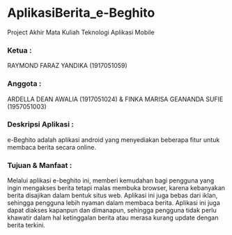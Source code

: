 # AplikasiBerita_e-Beghito
Project Akhir Mata Kuliah Teknologi Aplikasi Mobile

### Ketua :
RAYMOND FARAZ YANDIKA (1917051059)

### Anggota :
ARDELLA DEAN AWALIA (1917051024) & FINKA MARISA GEANANDA SUFIE (1957051003)

### Deskripsi Aplikasi :
e-Beghito adalah aplikasi android yang menyediakan beberapa fitur untuk membaca berita secara online.

### Tujuan & Manfaat :
Melalui aplikasi e-beghito ini, memberi kemudahan bagi pengguna yang ingin mengakses berita tetapi malas membuka browser, karena kebanyakan berita disajikan dalam bentuk situs web. Aplikasi ini juga bebas dari iklan, sehingga pengguna lebih nyaman dalam membaca berita. Aplikasi ini juga dapat diakses kapanpun dan dimanapun, sehingga pengguna tidak perlu khawatir dalam hal ketinggalan berita atau merasa kurang update dengan berita terkini.

